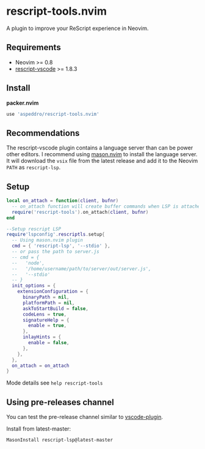 # rescript-tools.nvim

A plugin to improve your ReScript experience in Neovim.

## Requirements

- Neovim >= 0.8
- [rescript-vscode](https://github.com/rescript-lang/rescript-vscode) >= 1.8.3

## Install

**packer.nvim**

```lua
use 'aspeddro/rescript-tools.nvim'
```

## Recommendations

The rescript-vscode plugin contains a language server than can be power other editors. I recommend using [mason.nvim](https://github.com/williamboman/mason.nvim) to install the language server. It will download the `vsix` file from the latest release and add it to the Neovim `PATH` as `rescript-lsp`.

## Setup

```lua
local on_attach = function(client, bufnr)
  -- on_attach function will create buffer commands when LSP is attached
  require('rescript-tools').on_attach(client, bufnr)
end

--Setup rescript LSP
require'lspconfig'.rescriptls.setup{
  -- Using mason.nvim plugin
  cmd = { 'rescript-lsp', '--stdio' },
  -- or pass the path to server.js
  -- cmd = {
  --   'node',
  --   '/home/username/path/to/server/out/server.js',
  --   '--stdio'
  -- }
  init_options = {
    extensionConfiguration = {
      binaryPath = nil,
      platformPath = nil,
      askToStartBuild = false,
      codeLens = true,
      signatureHelp = {
        enable = true,
      },
      inlayHints = {
        enable = false,
      },
    },
  },
  on_attach = on_attach
}
```

Mode details see `help rescript-tools`

## Using pre-releases channel

You can test the pre-release channel similar to [vscode-plugin](https://forum.rescript-lang.org/t/ann-vscode-extension-pre-releases/3588).

Install from latest-master:
```
MasonInstall rescript-lsp@latest-master
```
